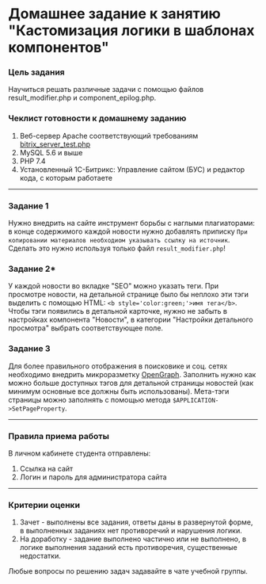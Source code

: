 # Домашнее задание к занятию "Кастомизация логики в шаблонах компонентов"

### Цель задания

Научиться решать различные задачи с помощью файлов result_modifier.php и component_epilog.php.


### Чеклист готовности к домашнему заданию

1. Веб-сервер Apache соответствующий требованиям [bitrix_server_test.php](https://www.1c-bitrix.ru/download/scripts/bitrix_server_test.php)
2. MySQL 5.6 и выше
3. PHP 7.4
4. Установленный 1С-Битрикс: Управление сайтом (БУС) и редактор кода, с которым работаете


------

### Задание 1

Нужно внедрить на сайте инструмент борьбы с наглыми плагиаторами: в конце содержимого каждой новости нужно добавлять приписку `При копировании материалов необходиом указывать ссылку на источник`.
Сделать это нужно используя только файл `result_modifier.php`!

### Задание 2*

У каждой новости во вкладке "SEO" можно указать теги.
При просмотре новости, на детальной странице было бы неплохо эти тэги выделить с помощью HTML: `<b style='color:green;'>имя тега</b>`.
Чтобы тэги появились в детальной карточке, нужно не забыть в настройках компонента "Новости", в категории "Настройки детального просмотра" выбрать соответствующее поле.

### Задание 3

Для более правильного отображения в поисковике и соц. сетях необходимо внедрить микроразметку [OpenGraph](https://yandex.ru/support/webmaster/open-graph/intro-open-graph.html).
Заполнить нужно как можно больше доступных тэгов для детальной страницы новостей (как минимум основные все должны быть использованы).
Мета-тэги страницы можно заполнять с помощью метода `$APPLICATION->SetPageProperty`.

------

### Правила приема работы

В личном кабинете студента отправлены:
1.  Ссылка на сайт
2.  Логин и пароль для администратора сайта

------

### Критерии оценки

1. Зачет - выполнены все задания, ответы даны в развернутой форме, в выполненных заданиях нет противоречий и нарушения логики.
2. На доработку - задание выполнено частично или не выполнено, в логике выполнения заданий есть противоречия, существенные недостатки.

Любые вопросы по решению задач задавайте в чате учебной группы.
